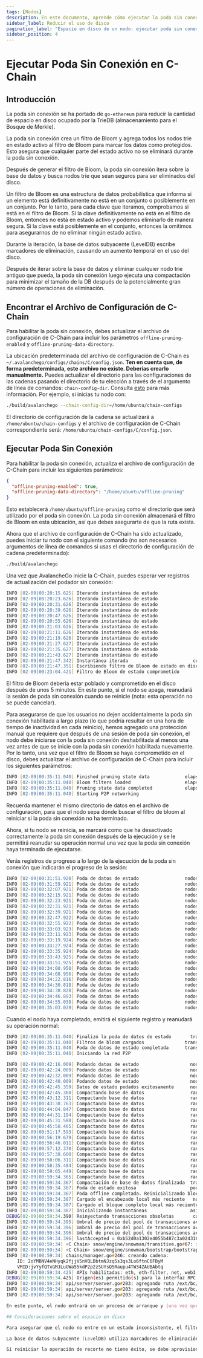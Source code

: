 ```yaml
---
tags: [Nodos]
description: En este documento, aprende cómo ejecutar la poda sin conexión en tu nodo para reducir su uso de disco.
sidebar_label: Reducir el uso de disco
pagination_label: "Espacio en disco de un nodo: ejecutar poda sin conexión en C-Chain"
sidebar_position: 4
---
```


# Ejecutar Poda Sin Conexión en C-Chain

## Introducción

La poda sin conexión se ha portado de `go-ethereum` para reducir la cantidad de espacio en disco
ocupado por la TrieDB (almacenamiento para el Bosque de Merkle).

La poda sin conexión crea un filtro de Bloom y agrega todos los nodos trie en estado activo
al filtro de Bloom para marcar los datos como protegidos. Esto asegura que cualquier
parte del estado activo no se eliminará durante la poda sin conexión.

Después de generar el filtro de Bloom, la poda sin conexión itera sobre la base de datos
y busca nodos trie que sean seguros para ser eliminados del disco.

Un filtro de Bloom es una estructura de datos probabilística que informa si un elemento está
definitivamente no está en un conjunto o posiblemente en un conjunto. Por lo tanto, para cada clave que
iteramos, comprobamos si está en el filtro de Bloom. Si la clave definitivamente no está en
el filtro de Bloom, entonces no está en estado activo y podemos eliminarlo de manera segura.
Si la clave está posiblemente en el conjunto, entonces la omitimos para asegurarnos de no
eliminar ningún estado activo.

Durante la iteración, la base de datos subyacente (LevelDB) escribe marcadores de eliminación,
causando un aumento temporal en el uso del disco.

Después de iterar sobre la base de datos y eliminar cualquier nodo trie antiguo que pueda,
la poda sin conexión luego ejecuta una compactación para minimizar el tamaño de la DB después de la
potencialmente gran número de operaciones de eliminación.

## Encontrar el Archivo de Configuración de C-Chain

Para habilitar la poda sin conexión, debes actualizar el archivo de configuración de C-Chain
para incluir los parámetros `offline-pruning-enabled` y
`offline-pruning-data-directory`.

La ubicación predeterminada del archivo de configuración de C-Chain es
`~/.avalanchego/configs/chains/C/config.json`. **Ten en cuenta que, de forma predeterminada,
este archivo no existe. Deberías crearlo manualmente.** Puedes actualizar
el directorio para las configuraciones de las cadenas pasando el directorio de tu elección a través de
el argumento de línea de comandos: `chain-config-dir`. Consulta [esto](/nodes/configure/chain-configs/chain-config-flags.md) para más
información. Por ejemplo, si inicias tu nodo con:

```zsh
./build/avalanchego --chain-config-dir=/home/ubuntu/chain-configs
```

El directorio de configuración de la cadena se actualizará a `/home/ubuntu/chain-configs` y
el archivo de configuración de C-Chain correspondiente será:
`/home/ubuntu/chain-configs/C/config.json`.

## Ejecutar Poda Sin Conexión

Para habilitar la poda sin conexión, actualiza el archivo de configuración de C-Chain para incluir los siguientes parámetros:

```json
{
  "offline-pruning-enabled": true,
  "offline-pruning-data-directory": "/home/ubuntu/offline-pruning"
}
```

Esto establecerá `/home/ubuntu/offline-pruning` como el directorio que será utilizado por el
poda sin conexión. La poda sin conexión almacenará el filtro de Bloom en esta ubicación, así que
debes asegurarte de que la ruta exista.

Ahora que el archivo de configuración de C-Chain ha sido actualizado, puedes iniciar tu nodo con
el siguiente comando (no son necesarios argumentos de línea de comandos si usas el directorio de configuración de cadena predeterminado):

```zsh
./build/avalanchego
```

Una vez que AvalancheGo inicie la C-Chain, puedes esperar ver registros de actualización del podador sin conexión:

```zsh
INFO [02-09|00:20:15.625] Iterando instantánea de estado                 cuentas=297,231 slots=6,669,708 transcurrido=16.001s eta=1m29.03s
INFO [02-09|00:20:23.626] Iterando instantánea de estado                 cuentas=401,907 slots=10,698,094 transcurrido=24.001s eta=1m32.522s
INFO [02-09|00:20:31.626] Iterando instantánea de estado                 cuentas=606,544 slots=13,891,948 transcurrido=32.002s eta=1m10.927s
INFO [02-09|00:20:39.626] Iterando instantánea de estado                 cuentas=760,948 slots=18,025,523 transcurrido=40.002s eta=1m2.603s
INFO [02-09|00:20:47.626] Iterando instantánea de estado                 cuentas=886,583 slots=21,769,199 transcurrido=48.002s eta=1m8.834s
INFO [02-09|00:20:55.626] Iterando instantánea de estado                 cuentas=1,046,295 slots=26,120,100 transcurrido=56.002s eta=57.401s
INFO [02-09|00:21:03.626] Iterando instantánea de estado                 cuentas=1,229,257 slots=30,241,391 transcurrido=1m4.002s eta=47.674s
INFO [02-09|00:21:11.626] Iterando instantánea de estado                 cuentas=1,344,091 slots=34,128,835 transcurrido=1m12.002s eta=45.185s
INFO [02-09|00:21:19.626] Iterando instantánea de estado                 cuentas=1,538,009 slots=37,791,218 transcurrido=1m20.002s eta=34.59s
INFO [02-09|00:21:27.627] Iterando instantánea de estado                 cuentas=1,729,564 slots=41,694,303 transcurrido=1m28.002s eta=25.006s
INFO [02-09|00:21:35.627] Iterando instantánea de estado                 cuentas=1,847,617 slots=45,646,011 transcurrido=1m36.003s eta=20.052s
INFO [02-09|00:21:43.627] Iterando instantánea de estado                 cuentas=1,950,875 slots=48,832,722 transcurrido=1m44.003s eta=9.299s
INFO [02-09|00:21:47.342] Instantánea iterada                        cuentas=1,950,875 slots=49,667,870 transcurrido=1m47.718s
INFO [02-09|00:21:47.351] Escribiendo filtro de Bloom de estado en disco              nombre=/home/ubuntu/offline-pruning/statebloom.0xd6fca36db4b60b34330377040ef6566f6033ed8464731cbb06dc35c8401fa38e.bf.gz
INFO [02-09|00:23:04.421] Filtro de Bloom de estado comprometido             nombre=/home/ubuntu/offline-pruning/statebloom.0xd6fca36db4b60b34330377040ef6566f6033ed8464731cbb06dc35c8401fa38e.bf.gz
```

El filtro de Bloom debería estar poblado y comprometido en el disco después de unos 5
minutos. En este punto, si el nodo se apaga, reanudará la sesión de poda sin conexión cuando se reinicie (nota: esta operación no se puede cancelar).

Para asegurarse de que los usuarios no dejen accidentalmente la poda sin conexión habilitada
a largo plazo (lo que podría resultar en una hora de tiempo de inactividad en cada reinicio),
hemos agregado una protección manual que requiere que después de una sesión de poda sin conexión,
el nodo debe iniciarse con la poda sin conexión deshabilitada al menos una vez
antes de que se inicie con la poda sin conexión habilitada nuevamente. Por lo tanto, una vez que el
filtro de Bloom se haya comprometido en el disco, debes actualizar el archivo de configuración de C-Chain
para incluir los siguientes parámetros:

```zsh
INFO [02-09|00:35:11.040] Finished pruning state data             elapsed=12m6.619s
INFO [02-09|00:35:11.040] Bloom filters loaded                    elapsed=12m6.619s
INFO [02-09|00:35:11.040] Pruning state data completed            elapsed=12m6.619s
INFO [02-09|00:35:11.040] Starting P2P networking
```

Recuerda mantener el mismo directorio de datos en el archivo de configuración, para que el nodo sepa dónde buscar el filtro de bloom al reiniciar si la poda sin conexión no ha terminado.

Ahora, si tu nodo se reinicia, se marcará como que ha desactivado correctamente la poda sin conexión después de la ejecución y se le permitirá reanudar su operación normal una vez que la poda sin conexión haya terminado de ejecutarse.

Verás registros de progreso a lo largo de la ejecución de la poda sin conexión que indicarán el progreso de la sesión:

```zsh
INFO [02-09|00:31:51.920] Poda de datos de estado                 nodos=40,116,759 tamaño=10.08GiB  transcurrido=8m47.499s eta=12m50.961s
INFO [02-09|00:31:59.921] Poda de datos de estado                 nodos=41,659,059 tamaño=10.47GiB  transcurrido=8m55.499s eta=12m13.822s
INFO [02-09|00:32:07.921] Poda de datos de estado                 nodos=41,687,047 tamaño=10.48GiB  transcurrido=9m3.499s  eta=12m23.915s
INFO [02-09|00:32:15.921] Poda de datos de estado                 nodos=41,715,823 tamaño=10.48GiB  transcurrido=9m11.499s eta=12m33.965s
INFO [02-09|00:32:23.921] Poda de datos de estado                 nodos=41,744,167 tamaño=10.49GiB  transcurrido=9m19.500s eta=12m44.004s
INFO [02-09|00:32:31.921] Poda de datos de estado                 nodos=41,772,613 tamaño=10.50GiB  transcurrido=9m27.500s eta=12m54.01s
INFO [02-09|00:32:39.921] Poda de datos de estado                 nodos=41,801,267 tamaño=10.50GiB  transcurrido=9m35.500s eta=13m3.992s
INFO [02-09|00:32:47.922] Poda de datos de estado                 nodos=41,829,714 tamaño=10.51GiB  transcurrido=9m43.500s eta=13m13.951s
INFO [02-09|00:32:55.922] Poda de datos de estado                 nodos=41,858,400 tamaño=10.52GiB  transcurrido=9m51.501s eta=13m23.885s
INFO [02-09|00:33:03.923] Poda de datos de estado                 nodos=41,887,131 tamaño=10.53GiB  transcurrido=9m59.501s eta=13m33.79s
INFO [02-09|00:33:11.923] Poda de datos de estado                 nodos=41,915,583 tamaño=10.53GiB  transcurrido=10m7.502s eta=13m43.678s
INFO [02-09|00:33:19.924] Poda de datos de estado                 nodos=41,943,891 tamaño=10.54GiB  transcurrido=10m15.502s eta=13m53.551s
INFO [02-09|00:33:27.924] Poda de datos de estado                 nodos=41,972,281 tamaño=10.55GiB  transcurrido=10m23.502s eta=14m3.389s
INFO [02-09|00:33:35.924] Poda de datos de estado                 nodos=42,001,414 tamaño=10.55GiB  transcurrido=10m31.503s eta=14m13.192s
INFO [02-09|00:33:43.925] Poda de datos de estado                 nodos=42,029,987 tamaño=10.56GiB  transcurrido=10m39.504s eta=14m22.976s
INFO [02-09|00:33:51.925] Poda de datos de estado                 nodos=42,777,042 tamaño=10.75GiB  transcurrido=10m47.504s eta=14m7.245s
INFO [02-09|00:34:00.950] Poda de datos de estado                 nodos=42,865,413 tamaño=10.77GiB  transcurrido=10m56.529s eta=14m15.927s
INFO [02-09|00:34:08.956] Poda de datos de estado                 nodos=42,918,719 tamaño=10.79GiB  transcurrido=11m4.534s  eta=14m24.453s
INFO [02-09|00:34:22.816] Poda de datos de estado                 nodos=42,952,925 tamaño=10.79GiB  transcurrido=11m18.394s eta=14m41.243s
INFO [02-09|00:34:30.818] Poda de datos de estado                 nodos=42,998,715 tamaño=10.81GiB  transcurrido=11m26.397s eta=14m49.961s
INFO [02-09|00:34:38.828] Poda de datos de estado                 nodos=43,046,476 tamaño=10.82GiB  transcurrido=11m34.407s eta=14m58.572s
INFO [02-09|00:34:46.893] Poda de datos de estado                 nodos=43,107,656 tamaño=10.83GiB  transcurrido=11m42.472s eta=15m6.729s
INFO [02-09|00:34:55.038] Poda de datos de estado                 nodos=43,168,834 tamaño=10.85GiB  transcurrido=11m50.616s eta=15m14.934s
INFO [02-09|00:35:03.039] Poda de datos de estado                 nodos=43,446,900 tamaño=10.92GiB  transcurrido=11m58.618s eta=15m14.705s
```

Cuando el nodo haya completado, emitirá el siguiente registro y reanudará su operación normal:

```zsh
INFO [02-09|00:35:11.040] Finalizó la poda de datos de estado       transcurrido=12m6.619s
INFO [02-09|00:35:11.040] Filtros de bloom cargados               transcurrido=12m6.619s
INFO [02-09|00:35:11.040] Poda de datos de estado completada      transcurrido=12m6.619s
INFO [02-09|00:35:11.040] Iniciando la red P2P
```

```zsh
INFO [02-09|00:42:16.009] Podando datos de estado                   nodos=93,649,812 tamaño=23.53GiB  transcurrido=19m11.588s eta=1m2.658s
INFO [02-09|00:42:24.009] Podando datos de estado                   nodos=95,045,956 tamaño=23.89GiB  transcurrido=19m19.588s eta=45.149s
INFO [02-09|00:42:32.009] Podando datos de estado                   nodos=96,429,410 tamaño=24.23GiB  transcurrido=19m27.588s eta=28.041s
INFO [02-09|00:42:40.009] Podando datos de estado                   nodos=97,811,804 tamaño=24.58GiB  transcurrido=19m35.588s eta=11.204s
INFO [02-09|00:42:45.359] Datos de estado podados exitosamente      nodos=98,744,430 tamaño=24.82GiB  transcurrido=19m40.938s
INFO [02-09|00:42:45.360] Compactando base de datos                 rango=0x00-0x10 transcurrido="2.157µs"
INFO [02-09|00:43:12.311] Compactando base de datos                 rango=0x10-0x20 transcurrido=26.951s
INFO [02-09|00:43:38.763] Compactando base de datos                 rango=0x20-0x30 transcurrido=53.402s
INFO [02-09|00:44:04.847] Compactando base de datos                 rango=0x30-0x40 transcurrido=1m19.486s
INFO [02-09|00:44:31.194] Compactando base de datos                 rango=0x40-0x50 transcurrido=1m45.834s
INFO [02-09|00:45:31.580] Compactando base de datos                 rango=0x50-0x60 transcurrido=2m46.220s
INFO [02-09|00:45:58.465] Compactando base de datos                 rango=0x60-0x70 transcurrido=3m13.104s
INFO [02-09|00:51:17.593] Compactando base de datos                 rango=0x70-0x80 transcurrido=8m32.233s
INFO [02-09|00:56:19.679] Compactando base de datos                 rango=0x80-0x90 transcurrido=13m34.319s
INFO [02-09|00:56:46.011] Compactando base de datos                 rango=0x90-0xa0 transcurrido=14m0.651s
INFO [02-09|00:57:12.370] Compactando base de datos                 rango=0xa0-0xb0 transcurrido=14m27.010s
INFO [02-09|00:57:38.600] Compactando base de datos                 rango=0xb0-0xc0 transcurrido=14m53.239s
INFO [02-09|00:58:06.311] Compactando base de datos                 rango=0xc0-0xd0 transcurrido=15m20.951s
INFO [02-09|00:58:35.484] Compactando base de datos                 rango=0xd0-0xe0 transcurrido=15m50.123s
INFO [02-09|00:59:05.449] Compactando base de datos                 rango=0xe0-0xf0 transcurrido=16m20.089s
INFO [02-09|00:59:34.365] Compactando base de datos                 rango=0xf0-     transcurrido=16m49.005s
INFO [02-09|00:59:34.367] Compactación de base de datos finalizada  transcurrido=16m49.006s
INFO [02-09|00:59:34.367] Poda de estado exitosa                    podados=24.82GiB transcurrido=39m34.749s
INFO [02-09|00:59:34.367] Poda offline completada. Reinicializando blockchain.
INFO [02-09|00:59:34.387] Cargado el encabezado local más reciente   número=10,671,401 hash=b52d0a..7bd166 edad=40m29s
INFO [02-09|00:59:34.387] Cargado el bloque completo local más reciente número=10,671,401 hash=b52d0a..7bd166 edad=40m29s
INFO [02-09|00:59:34.387] Inicializando instantáneas                asíncrono=true
DEBUG[02-09|00:59:34.390] Reinyectando transacciones obsoletas       cantidad=0
INFO [02-09|00:59:34.395] Umbral de precio del pool de transacciones actualizado precio=470,000,000,000
INFO [02-09|00:59:34.396] Umbral de precio del pool de transacciones actualizado precio=225,000,000,000
INFO [02-09|00:59:34.396] Umbral de precio del pool de transacciones actualizado precio=0
INFO [02-09|00:59:34.396] lastAccepted = 0xb52d0a1302e4055b487c3a0243106b5e13a915c6e178da9f8491cebf017bd166
INFO [02-09|00:59:34] <C Chain> snow/engine/snowman/transitive.go#67: inicializando motor de consenso
INFO [02-09|00:59:34] <C Chain> snow/engine/snowman/bootstrap/bootstrapper.go#220: Iniciando bootstrap...
INFO [02-09|00:59:34] chains/manager.go#246: creando cadena:
    ID: 2oYMBNV4eNHyqk2fjjV5nVQLDbtmNJzq5s3qs3Lo6ftnC6FByM
    VMID:jvYyfQTxGMJLuGWa55kdP2p2zSUYsQ5Raupu4TW34ZAUBAbtq
INFO [02-09|00:59:34.425] APIs habilitadas: eth, eth-filter, net, web3, internal-eth, internal-blockchain, internal-transaction, avax
DEBUG[02-09|00:59:34.425] Origen(es) permitido(s) para la interfaz RPC de WS [*]
INFO [02-09|00:59:34] api/server/server.go#203: agregando ruta /ext/bc/2q9e4r6Mu3U68nU1fYjgbR6JvwrRx36CohpAX5UQxse55x1Q5/avax
INFO [02-09|00:59:34] api/server/server.go#203: agregando ruta /ext/bc/2q9e4r6Mu3U68nU1fYjgbR6JvwrRx36CohpAX5UQxse55x1Q5/rpc
INFO [02-09|00:59:34] api/server/server.go#203: agregando ruta /ext/bc/2q9e4r6Mu3U68

En este punto, el nodo entrará en un proceso de arranque y (una vez que el arranque se complete) reanudará el consenso y funcionará con normalidad.

## Consideraciones sobre el espacio en disco

Para asegurar que el nodo no entre en un estado inconsistente, el filtro de bloom utilizado para el recorte se persiste en el directorio de datos de recorte sin conexión (`offline-pruning-data-directory`) durante la duración de la operación. Este directorio debe tener espacio en disco disponible de tamaño `offline-pruning-bloom-filter-size` (por defecto, 512 MB).

La base de datos subyacente (LevelDB) utiliza marcadores de eliminación (tumbas) para identificar claves recién eliminadas. Estos marcadores se persisten temporalmente en disco hasta que se eliminan durante un proceso conocido como compactación. Esto llevará a un aumento en el uso del disco durante el recorte. Si su nodo se queda sin espacio en disco durante el recorte, puede reiniciar de forma segura la operación de recorte. Esto puede tener éxito ya que reiniciar el nodo desencadena la compactación.

Si reiniciar la operación de recorte no tiene éxito, se debe aprovisionar espacio en disco adicional.
```
